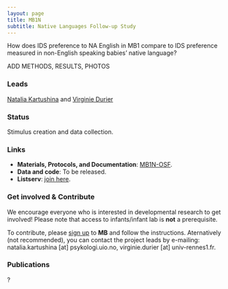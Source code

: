 ```yaml
---
layout: page
title: MB1N
subtitle: Native Languages Follow-up Study
---
```


<!--
To-do:
- add Contributors (header)
- news release?
- Short description of the study (justification, methods, results WITH images/plots)
  - model: https://manyprimates.github.io/pilot/
-->

<!-- Description (300-word?) intro + method + result -->
How does IDS preference to NA English in MB1 compare to IDS preference measured in non-English speaking babies’ native language?   

ADD METHODS, RESULTS, PHOTOS

### Leads

[Natalia Kartushina](https://www.sv.uio.no/psi/english/people/aca/natalkar/) and [Virginie Durier](https://ethos.univ-rennes1.fr/interlocuteurs/virginie-durier)

### Status

Stimulus creation and data collection.

### Links

* **Materials, Protocols, and Documentation**: [MB1N-OSF](https://osf.io/9j87t/).
* **Data and code**: To be released.
* **Listserv**: [join here](https://mailman.stanford.edu/mailman/listinfo/manybabies1).

### Get involved & Contribute

We encourage everyone who is interested in developmental research to get involved! Please note that access to infants/infant lab is **not** a prerequisite.  

To contribute, please [sign up]({{site.baseurl}}/sign_up_log_in/) to **MB** and follow the instructions. Aternatively (not recommended), you can contact the project leads by e-mailing: natalia.kartushina [at] psykologi.uio.no, virginie.durier [at] univ-rennes1.fr.

### Publications
?

<!-- Registration under embargo on OSF - Should be included?

ManyBabies1 Languages Follow-up Study
Soderstrom, M., Junge, C., Kartushina, N., Soley, G., Mayor, J., Durier, V., Barbu, S., Oceláková, Z., Chladkova, K., Smolík, F. (2019, December 19). [Preference for Infant-Directed Speech Across Languages in North American 6-9-month-old infants](https://osf.io/gwdc9/)

**News release**: See also the news releases by
-->
